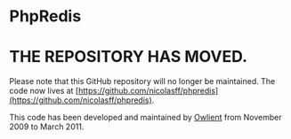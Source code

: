 PhpRedis
=============

THE REPOSITORY HAS MOVED.
=========================

Please note that this GitHub repository will no longer be maintained.
The code now lives at [https://github.com/nicolasff/phpredis](https://github.com/nicolasff/phpredis).

This code has been developed and maintained by [Owlient](http://owlient.eu/) from November 2009 to March 2011.
